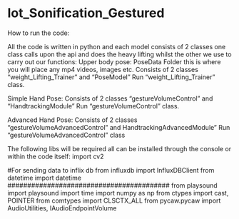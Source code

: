 # Iot_Sonification_Gestured

How to run the code:

All the code is written in python and each model consists of 2 classes one class calls upon the api and does the heavy lifting whilst the other we use to carry out our functions:
Upper body pose:
PoseData Folder this is where you will place any mp4 videos, images etc.
Consists of 2 classes “weight_Lifting_Trainer” and “PoseModel”
Run “weight_Lifting_Trainer” class.

Simple Hand Pose:
Consists of 2 classes “gestureVolumeControl” and “HandtrackingModule”
Run “gestureVolumeControl” class.

Advanced Hand Pose:
Consists of 2 classes “gestureVolumeAdvancedControl” and HandtrackingAdvancedModule”
Run “gestureVolumeAdvancedControl” class

The following libs will be required all can be installed through the console or within the code itself:
import cv2

#For sending data to inflix db
from influxdb import InfluxDBClient
from datetime import datetime
#########################################
from playsound import playsound
import time
import numpy as np
from ctypes import cast, POINTER
from comtypes import CLSCTX_ALL
from pycaw.pycaw import AudioUtilities, IAudioEndpointVolume

